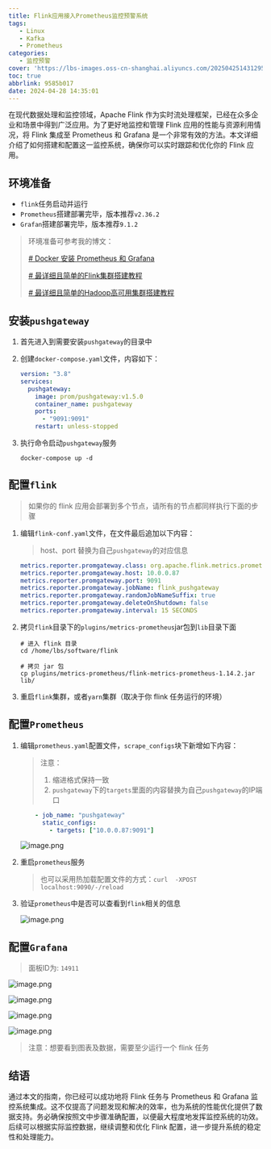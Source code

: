 ```yaml
---
title: Flink应用接入Prometheus监控预警系统
tags:
   - Linux
   - Kafka
   - Prometheus
categories:
   - 监控预警
cover: 'https://lbs-images.oss-cn-shanghai.aliyuncs.com/20250425143129514.png'
toc: true
abbrlink: 9585b017
date: 2024-04-28 14:35:01
---
```


在现代数据处理和监控领域，Apache Flink 作为实时流处理框架，已经在众多企业和场景中得到广泛应用。为了更好地监控和管理 Flink 应用的性能与资源利用情况，将 Flink 集成至 Prometheus 和 Grafana 是一个非常有效的方法。本文详细介绍了如何搭建和配置这一监控系统，确保你可以实时跟踪和优化你的 Flink 应用。

<!-- more -->

## 环境准备

- `flink`任务启动并运行
- `Prometheus`搭建部署完毕，版本推荐`v2.36.2`
- `Grafan`搭建部署完毕，版本推荐`9.1.2`

> 环境准备可参考我的博文：
>
> [# Docker 安装 Prometheus 和 Grafana](https://juejin.cn/post/7360629255258046475)
>
> [# 最详细且简单的Flink集群搭建教程](https://juejin.cn/post/7288963700538753078)
>
> [# 最详细且简单的Hadoop高可用集群搭建教程](https://juejin.cn/post/7357888522333077556)

## 安装`pushgateway`

1. 首先进入到需要安装`pushgateway`的目录中

2. 创建`docker-compose.yaml`文件，内容如下：

    ```yaml
    version: "3.8"
    services:
      pushgateway:
        image: prom/pushgateway:v1.5.0
        container_name: pushgateway
        ports:
          - "9091:9091"
        restart: unless-stopped
    ```

3. 执行命令启动`pushgateway`服务
    ```shell
    docker-compose up -d
    ```

## 配置`flink`

> 如果你的 flink 应用会部署到多个节点，请所有的节点都同样执行下面的步骤

1. 编辑`flink-conf.yaml`文件，在文件最后追加以下内容：
   > host、port 替换为自己`pushgateway`的对应信息

    ```yaml
    metrics.reporter.promgateway.class: org.apache.flink.metrics.prometheus.PrometheusPushGatewayReporter
    metrics.reporter.promgateway.host: 10.0.0.87
    metrics.reporter.promgateway.port: 9091
    metrics.reporter.promgateway.jobName: flink_pushgateway
    metrics.reporter.promgateway.randomJobNameSuffix: true
    metrics.reporter.promgateway.deleteOnShutdown: false
    metrics.reporter.promgateway.interval: 15 SECONDS
    ```
2. 拷贝`flink`目录下的`plugins/metrics-prometheus`jar包到`lib`目录下面
    ```shell
    # 进入 flink 目录
    cd /home/lbs/software/flink
    
    # 拷贝 jar 包
    cp plugins/metrics-prometheus/flink-metrics-prometheus-1.14.2.jar lib/
    ```

3. 重启`flink`集群，或者`yarn`集群（取决于你 flink 任务运行的环境）

## 配置`Prometheus`

1. 编辑`prometheus.yaml`配置文件，`scrape_configs`块下新增如下内容：

   > 注意：
   > 1. 缩进格式保持一致
   > 2. `pushgateway`下的`targets`里面的内容替换为自己`pushgateway`的IP端口

    ```yaml
        - job_name: "pushgateway"
          static_configs:
            - targets: ["10.0.0.87:9091"]
    ```

   ![image.png](https://lbs-images.oss-cn-shanghai.aliyuncs.com/202504260109939.png)

2. 重启`prometheus`服务
   > 也可以采用热加载配置文件的方式：`curl  -XPOST localhost:9090/-/reload
   > `

3. 验证`prometheus`中是否可以查看到`flink`相关的信息

   ![image.png](https://lbs-images.oss-cn-shanghai.aliyuncs.com/202504260109083.png)

## 配置`Grafana`

> 面板ID为: `14911`

![image.png](https://lbs-images.oss-cn-shanghai.aliyuncs.com/202504260109980.png)

![image.png](https://lbs-images.oss-cn-shanghai.aliyuncs.com/202504260109034.png)

![image.png](https://lbs-images.oss-cn-shanghai.aliyuncs.com/202504260109063.png)

![image.png](https://lbs-images.oss-cn-shanghai.aliyuncs.com/202504260109162.png)

> 注意：想要看到图表及数据，需要至少运行一个 flink 任务

## 结语

通过本文的指南，你已经可以成功地将 Flink 任务与 Prometheus 和 Grafana 监控系统集成。这不仅提高了问题发现和解决的效率，也为系统的性能优化提供了数据支持。务必确保按照文中步骤准确配置，以便最大程度地发挥监控系统的功效。后续可以根据实际监控数据，继续调整和优化 Flink 配置，进一步提升系统的稳定性和处理能力。